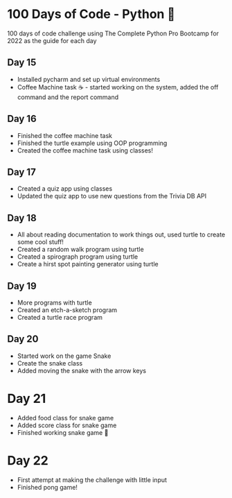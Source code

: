 # 100 Days of Code - Python 🐍
100 days of code challenge using The Complete Python Pro Bootcamp for 2022 as the guide for each day

## Day 15 
 - Installed pycharm and set up virtual environments
 - Coffee Machine task ☕️ - started working on the system, added the off command and the report command
## Day 16
 - Finished the coffee machine task
 - Finished the turtle example using OOP programming
 - Created the coffee machine task using classes!
## Day 17
 - Created a quiz app using classes
 - Updated the quiz app to use new questions from the Trivia DB API
## Day 18
 - All about reading documentation to work things out, used turtle to create some cool stuff!
 - Created a random walk program using turtle
 - Created a spirograph program using turtle
 - Create a hirst spot painting generator using turtle
## Day 19
 - More programs with turtle
 - Created an etch-a-sketch program
 - Created a turtle race program

## Day 20
- Started work on the game Snake
- Create the snake class 
- Added moving the snake with the arrow keys

# Day 21
- Added food class for snake game
- Added score class for snake game
- Finished working snake game 🎉

# Day 22
- First attempt at making the challenge with little input
- Finished pong game!